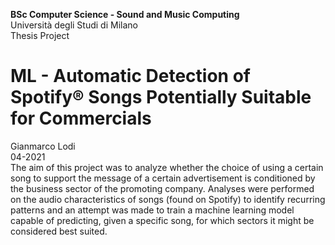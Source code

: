 <b>BSc Computer Science - Sound and Music Computing</b><br>Università degli Studi di Milano<br>Thesis Project
<h1> ML - Automatic Detection of Spotify® Songs Potentially Suitable for Commercials </h1>
Gianmarco Lodi </br> 04-2021
</br>
The aim of this project was to analyze whether the choice of using a certain song to support
the message of a certain advertisement is conditioned by the business sector of the promoting
company. Analyses were performed on the audio characteristics of songs (found on Spotify)
to identify recurring patterns and an attempt was made to train a machine learning model
capable of predicting, given a specific song, for which sectors it might be considered best suited.

